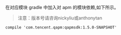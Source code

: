 在对应模块 gradle 中加入对 apm 的模块依赖,如下所示。
>注意：版本号请咨询nickyliu或anthonytan

```
compile 'com.tencent.qapm:qapmsdk:1.5.0-SNAPSHOT'
```
